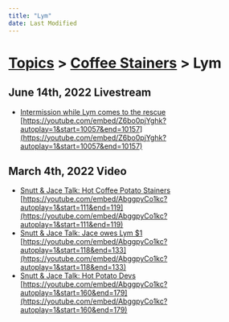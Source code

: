 ```yaml
---
title: "Lym"
date: Last Modified
---
```

# [Topics](../../topics.md) > [Coffee Stainers](../../topics/coffee-stainers.md) > Lym

## June 14th, 2022 Livestream
* [Intermission while Lym comes to the rescue](../../transcriptions/yt-Z6bo0pjYghk,10057.633333333333,10156.242717564744.md) [https://youtube.com/embed/Z6bo0pjYghk?autoplay=1&start=10057&end=10157](https://youtube.com/embed/Z6bo0pjYghk?autoplay=1&start=10057&end=10157)

## March 4th, 2022 Video
* [Snutt & Jace Talk: Hot Coffee Potato Stainers](../../transcriptions/yt-AbggpyCo1kc,111.87843333333333,118.68523333333333.md) [https://youtube.com/embed/AbggpyCo1kc?autoplay=1&start=111&end=119](https://youtube.com/embed/AbggpyCo1kc?autoplay=1&start=111&end=119)
* [Snutt & Jace Talk: Jace owes Lym $1](../../transcriptions/yt-AbggpyCo1kc,118.672224,132.36556666666667.md) [https://youtube.com/embed/AbggpyCo1kc?autoplay=1&start=118&end=133](https://youtube.com/embed/AbggpyCo1kc?autoplay=1&start=118&end=133)
* [Snutt & Jace Talk: Hot Potato Devs](../../transcriptions/yt-AbggpyCo1kc,160.72723333333334,178.24473333333333.md) [https://youtube.com/embed/AbggpyCo1kc?autoplay=1&start=160&end=179](https://youtube.com/embed/AbggpyCo1kc?autoplay=1&start=160&end=179)
